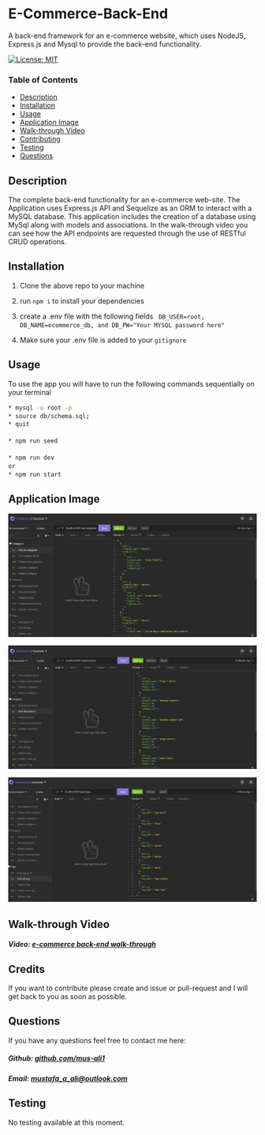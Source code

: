 # E-Commerce-Back-End
A back-end framework for an e-commerce website, which uses NodeJS, Express.js and Mysql to provide the back-end functionality.


[![License: MIT](https://img.shields.io/badge/License-MIT-yellow.svg)](https://opensource.org/licenses/MIT)

### Table of Contents

- [Description](#description)
- [Installation](#installation)
- [Usage](#usage)
- [Application Image](#application-image)
- [Walk-through Video](#walk-through-video)
- [Contributing](#contributing)
- [Testing](#testing)
- [Questions](#questions)



## Description

The complete back-end functionality for an e-commerce web-site. The Application uses Express.js API and Sequelize as an ORM to interact with a MySQL database.  This application includes the creation of a database using MySql along with models and associations. In the walk-through video you can see how the API endpoints are requested through the use of RESTful CRUD operations. 


## Installation

1. Clone the above repo to your machine

2. run `npm i` to install your dependencies 

3. create a .env file with the following fields ` DB_USER=root, DB_NAME=ecommerce_db, and DB_PW="Your MYSQL password here"`

4. Make sure your .env file is added to your `gitignore`


## Usage

To use the app you will have to run the following commands sequentially on your terminal

```bash
* mysql -u root -p
* source db/schema.sql;
* quit

* npm run seed

* npm run dev
or
* npm run start
```


## Application Image 

 ![File In Action](./assets/categories.png)

  ![File In Action](./assets/products.png)

  ![File In Action](./assets/tags.png)



 ## Walk-through Video

##### Video: [e-commerce back-end walk-through](https://www.youtube.com/watch?v=iEXJofg6HSs)



## Credits

If you want to contribute please create and issue or pull-request and I will get back to you as soon as possible.

## Questions

If you have any questions feel free to contact me here:

 ##### Github: [github.com/mus-ali1](https://github.com/mus-ali1)
 

 ##### Email: [mustafa_a_ali@outlook.com](mailto:mustafa_a_ali@outlook.com?subject=[GitHub])

## Testing

No testing available at this moment.
